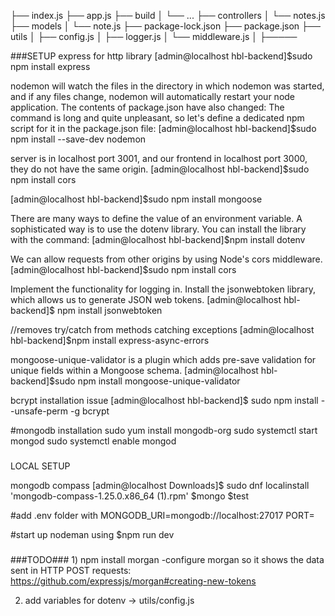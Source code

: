 ├── index.js
├── app.js
├── build
│   └── ...
├── controllers
│   └── notes.js
├── models
│   └── note.js
├── package-lock.json
├── package.json
├── utils
│   ├── config.js
│   ├── logger.js
│   └── middleware.js
│   ├─────

###SETUP
express for http library
[admin@localhost hbl-backend]$sudo npm install express

nodemon will watch the files in the directory in which nodemon was started, and if any files change, nodemon will automatically restart your node application.
    The contents of package.json have also changed:
    The command is long and quite unpleasant, so let's define a dedicated npm script for it in the package.json file:
[admin@localhost hbl-backend]$sudo npm install --save-dev nodemon

server is in localhost port 3001, and our frontend in localhost port 3000, they do not have the same origin.
[admin@localhost hbl-backend]$sudo npm install cors

[admin@localhost hbl-backend]$sudo npm install mongoose

There are many ways to define the value of an environment variable.
    A sophisticated way is to use the dotenv library. You can install the library with the command:
[admin@localhost hbl-backend]$npm install dotenv

We can allow requests from other origins by using Node's cors middleware.
[admin@localhost hbl-backend]$sudo npm install cors

Implement the functionality for logging in. Install the jsonwebtoken library, 
which allows us to generate JSON web tokens.
[admin@localhost hbl-backend]$ npm install jsonwebtoken

//removes try/catch from methods catching exceptions
[admin@localhost hbl-backend]$npm install express-async-errors

mongoose-unique-validator is a plugin which 
    adds pre-save validation for unique fields within a Mongoose schema.
[admin@localhost hbl-backend]$sudo npm install mongoose-unique-validator

bcrypt installation issue
[admin@localhost hbl-backend]$ sudo npm install --unsafe-perm -g bcrypt

#mongodb installation
sudo yum install mongodb-org
sudo systemctl start mongod
sudo systemctl enable mongod

###
LOCAL SETUP

mongodb compass
[admin@localhost Downloads]$ sudo dnf localinstall 'mongodb-compass-1.25.0.x86_64 (1).rpm'
$mongo
$test

#add .env folder with
MONGODB_URI=mongodb://localhost:27017
PORT=

#start up nodeman using
$npm run dev



###

###TODO###
1)
npm install morgan
-configure morgan so it shows the data sent in HTTP POST requests:
https://github.com/expressjs/morgan#creating-new-tokens

2) add variables for dotenv -> utils/config.js 